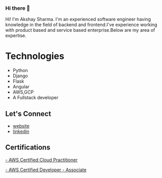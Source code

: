 ### Hi there 👋

Hi! I'm Akshay Sharma. I'm an experienced software engineer having knowledge in the field of backend and frontend.I've experience working with product based and service based enterprise.Below are my area of expertise.

# Technologies

 - Python
 - Django
 - Flask
 - Angular
 - AWS,GCP
 - A Fullstack developer

## Let's Connect

 - [website](https://codewithakshay.in/)
 - [linkedin](https://www.linkedin.com/in/akshay-sharma-52b217ba/)


## Certifications

 [- AWS Certified Cloud Practitioner](https://www.credly.com/badges/2d6973cf-58b0-4483-96e4-6a058b531356/linked_in_profile)

 [-  AWS Certified Developer - Associate](https://www.credly.com/badges/b3397c77-ce38-4a45-a480-3f79fedc00c8/public_url)
